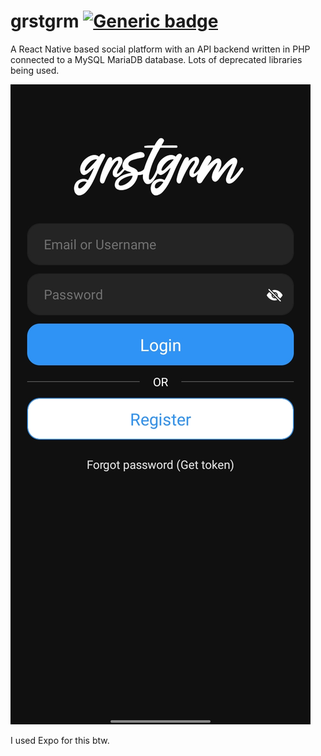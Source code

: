 # grstgrm [![Generic badge](https://img.shields.io/badge/Status-InDevelopment-red.svg)](https://shields.io/)

A React Native based social platform with an API backend written in PHP connected to a MySQL MariaDB database. Lots of deprecated libraries being used.

<img src="./files/login.jpeg" style="text-align:center;">

I used Expo for this btw.